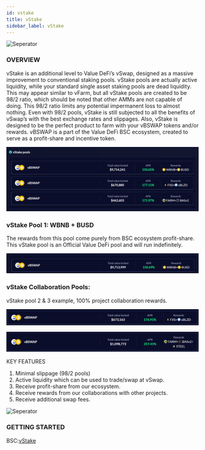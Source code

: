 ```yaml
---
id: vstake
title: vStake
sidebar_label: vStake
---
```




![Seperator](../img/seperator.png)

### OVERVIEW
vStake is an additional level to Value DeFi’s vSwap, designed as a massive improvement to conventional staking pools. vStake pools are actually active liquidity, while your standard single asset staking pools are dead liquidity. This may appear similar to vFarm, but all vStake pools are created to be 98/2 ratio, which should be noted that other AMMs are not capable of doing. This 98/2 ratio limits any potential impermanent loss to almost nothing. Even with 98/2 pools, vStake is still subjected to all the benefits of vSwap’s with the best exchange rates and slippages. 
Also, vStake is designed to be the perfect product to farm with your vBSWAP tokens and/or rewards. vBSWAP is a part of the Value DeFi BSC ecosystem, created to serve as a profit-share and incentive token. 

![vstake1](../img/vstake1.png)

### vStake Pool 1: WBNB + BUSD
The rewards from this pool come purely from BSC ecosystem profit-share. This vStake pool is an Official Value DeFi pool and will run indefinitely. 

![vstake2](../img/vstake2.png)

### vStake Collaboration Pools:
vStake pool 2 & 3 example, 100% project collaboration rewards.


![vstake3](../img/vstake3.png)


![vstake4](../img/vstake4.png)

KEY FEATURES
1. Minimal slippage (98/2 pools)
2. Active liquidity which can be used to trade/swap at vSwap.
3. Receive profit-share from our ecosystem. 
4. Receive rewards from our collaborations with other projects.
5. Receive additional swap fees.

![Seperator](../img/seperator.png)

### GETTING STARTED
BSC:[vStake](https://bsc.valuedefi.io/#/vstake)
